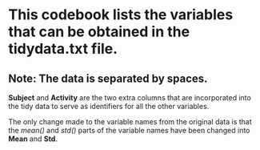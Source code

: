 # This codebook lists the variables that can be obtained in the tidydata.txt file.
## Note: The data is separated by spaces.

**Subject** and **Activity** are the two extra columns that are incorporated into the tidy data to serve as identifiers for all the other variables.  

The only change made to the variable names from the original data is that the *mean()* and *std()* parts of the variable names have been changed into **Mean** and **Std**.